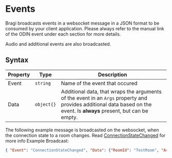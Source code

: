 # Events
Bragi broadcasts events in a websocket message in a JSON format to be consumed by your client application.
Please always refer to the manual link of the ODIN event under each section for more details.

Audio and additional events are also broadcasted.

## Syntax
Property | Type | Description
------------ | ------------- | -------------
Event | `string` | Name of the event that occured
Data | `object{}` | Additional data, that wraps the arguments of the event in an `Args` property and provides additional data based on the event. Is **always** present, but can be empty.

The following example message is broadcasted on the websocket, when the connection state to a room changes. Read [ConnectionStateChanged](/Documentation/Events/odin.md#0---connectionstatechanged) for more info
Example Broadcast:
```json
{ "Event": "ConnectionStateChanged", "Data": {"RoomId": "TestRoom", "Args": {"ConnectionState": 1, "ChangeReason": 0, "Retry": 0}}}
```